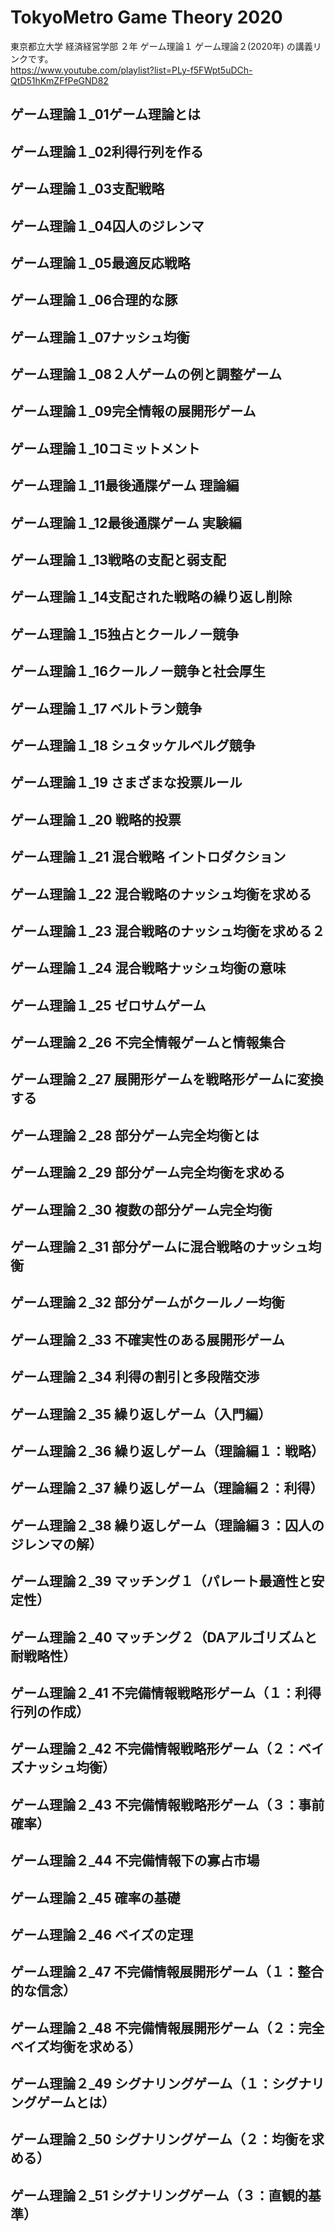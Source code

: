 # TokyoMetro Game Theory 2020

東京都立大学 経済経営学部 ２年 ゲーム理論１ ゲーム理論２(2020年) の講義リンクです。  
https://www.youtube.com/playlist?list=PLy-f5FWpt5uDCh-QtD51hKmZFfPeGND82  


## ゲーム理論１_01ゲーム理論とは


## ゲーム理論１_02利得行列を作る


## ゲーム理論１_03支配戦略


## ゲーム理論１_04囚人のジレンマ


## ゲーム理論１_05最適反応戦略


## ゲーム理論１_06合理的な豚


## ゲーム理論１_07ナッシュ均衡


## ゲーム理論１_08２人ゲームの例と調整ゲーム


## ゲーム理論１_09完全情報の展開形ゲーム


## ゲーム理論１_10コミットメント


## ゲーム理論１_11最後通牒ゲーム 理論編


## ゲーム理論１_12最後通牒ゲーム 実験編


## ゲーム理論１_13戦略の支配と弱支配


## ゲーム理論１_14支配された戦略の繰り返し削除


## ゲーム理論１_15独占とクールノー競争


## ゲーム理論１_16クールノー競争と社会厚生


## ゲーム理論１_17 ベルトラン競争


## ゲーム理論１_18 シュタッケルベルグ競争


## ゲーム理論１_19 さまざまな投票ルール


## ゲーム理論１_20 戦略的投票


## ゲーム理論１_21 混合戦略 イントロダクション


## ゲーム理論１_22 混合戦略のナッシュ均衡を求める


## ゲーム理論１_23 混合戦略のナッシュ均衡を求める２


## ゲーム理論１_24 混合戦略ナッシュ均衡の意味


## ゲーム理論１_25 ゼロサムゲーム


## ゲーム理論２_26 不完全情報ゲームと情報集合


## ゲーム理論２_27 展開形ゲームを戦略形ゲームに変換する


## ゲーム理論２_28 部分ゲーム完全均衡とは


## ゲーム理論２_29 部分ゲーム完全均衡を求める


## ゲーム理論２_30 複数の部分ゲーム完全均衡


## ゲーム理論２_31 部分ゲームに混合戦略のナッシュ均衡


## ゲーム理論２_32 部分ゲームがクールノー均衡


## ゲーム理論２_33 不確実性のある展開形ゲーム


## ゲーム理論２_34 利得の割引と多段階交渉


## ゲーム理論２_35 繰り返しゲーム（入門編）


## ゲーム理論２_36 繰り返しゲーム（理論編１：戦略）


## ゲーム理論２_37 繰り返しゲーム（理論編２：利得）


## ゲーム理論２_38 繰り返しゲーム（理論編３：囚人のジレンマの解）


## ゲーム理論２_39 マッチング１（パレート最適性と安定性）


## ゲーム理論２_40 マッチング２（DAアルゴリズムと耐戦略性）


## ゲーム理論２_41 不完備情報戦略形ゲーム（１：利得行列の作成）


## ゲーム理論２_42 不完備情報戦略形ゲーム（２：ベイズナッシュ均衡）


## ゲーム理論２_43 不完備情報戦略形ゲーム（３：事前確率）


## ゲーム理論２_44 不完備情報下の寡占市場


## ゲーム理論２_45 確率の基礎


## ゲーム理論２_46 ベイズの定理


## ゲーム理論２_47 不完備情報展開形ゲーム（１：整合的な信念）


## ゲーム理論２_48 不完備情報展開形ゲーム（２：完全ベイズ均衡を求める）


## ゲーム理論２_49 シグナリングゲーム（１：シグナリングゲームとは）


## ゲーム理論２_50 シグナリングゲーム（２：均衡を求める）


## ゲーム理論２_51 シグナリングゲーム（３：直観的基準）

